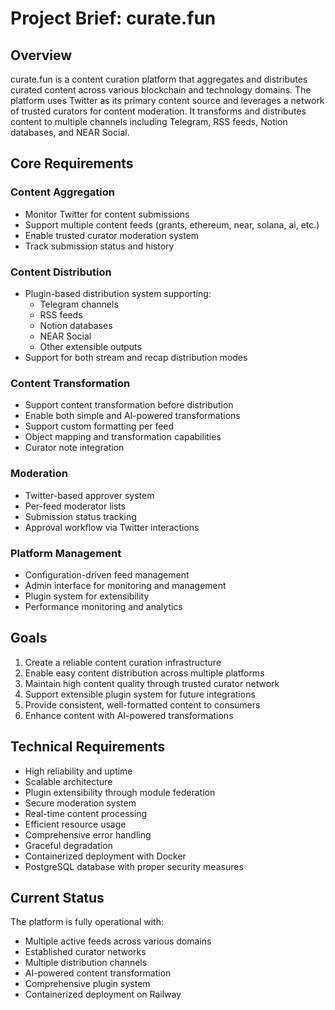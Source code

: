 # Project Brief: curate.fun

## Overview
curate.fun is a content curation platform that aggregates and distributes curated content across various blockchain and technology domains. The platform uses Twitter as its primary content source and leverages a network of trusted curators for content moderation. It transforms and distributes content to multiple channels including Telegram, RSS feeds, Notion databases, and NEAR Social.

## Core Requirements

### Content Aggregation
- Monitor Twitter for content submissions
- Support multiple content feeds (grants, ethereum, near, solana, ai, etc.)
- Enable trusted curator moderation system
- Track submission status and history

### Content Distribution
- Plugin-based distribution system supporting:
  - Telegram channels
  - RSS feeds
  - Notion databases
  - NEAR Social
  - Other extensible outputs
- Support for both stream and recap distribution modes

### Content Transformation
- Support content transformation before distribution
- Enable both simple and AI-powered transformations
- Support custom formatting per feed
- Object mapping and transformation capabilities
- Curator note integration

### Moderation
- Twitter-based approver system
- Per-feed moderator lists
- Submission status tracking
- Approval workflow via Twitter interactions

### Platform Management
- Configuration-driven feed management
- Admin interface for monitoring and management
- Plugin system for extensibility
- Performance monitoring and analytics

## Goals
1. Create a reliable content curation infrastructure
2. Enable easy content distribution across multiple platforms
3. Maintain high content quality through trusted curator network
4. Support extensible plugin system for future integrations
5. Provide consistent, well-formatted content to consumers
6. Enhance content with AI-powered transformations

## Technical Requirements
- High reliability and uptime
- Scalable architecture
- Plugin extensibility through module federation
- Secure moderation system
- Real-time content processing
- Efficient resource usage
- Comprehensive error handling
- Graceful degradation
- Containerized deployment with Docker
- PostgreSQL database with proper security measures

## Current Status
The platform is fully operational with:
- Multiple active feeds across various domains
- Established curator networks
- Multiple distribution channels
- AI-powered content transformation
- Comprehensive plugin system
- Containerized deployment on Railway
